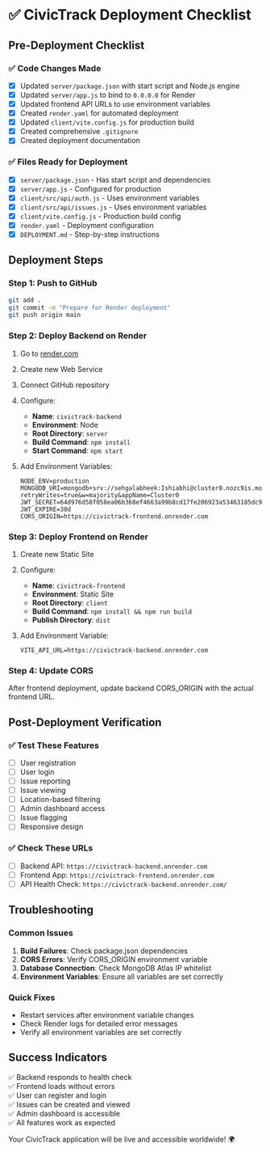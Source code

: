 # ✅ CivicTrack Deployment Checklist

## Pre-Deployment Checklist

### ✅ Code Changes Made
- [x] Updated `server/package.json` with start script and Node.js engine
- [x] Updated `server/app.js` to bind to `0.0.0.0` for Render
- [x] Updated frontend API URLs to use environment variables
- [x] Created `render.yaml` for automated deployment
- [x] Updated `client/vite.config.js` for production build
- [x] Created comprehensive `.gitignore`
- [x] Created deployment documentation

### ✅ Files Ready for Deployment
- [x] `server/package.json` - Has start script and dependencies
- [x] `server/app.js` - Configured for production
- [x] `client/src/api/auth.js` - Uses environment variables
- [x] `client/src/api/issues.js` - Uses environment variables
- [x] `client/vite.config.js` - Production build config
- [x] `render.yaml` - Deployment configuration
- [x] `DEPLOYMENT.md` - Step-by-step instructions

## Deployment Steps

### Step 1: Push to GitHub
```bash
git add .
git commit -m "Prepare for Render deployment"
git push origin main
```

### Step 2: Deploy Backend on Render
1. Go to [render.com](https://render.com)
2. Create new Web Service
3. Connect GitHub repository
4. Configure:
   - **Name**: `civictrack-backend`
   - **Environment**: Node
   - **Root Directory**: `server`
   - **Build Command**: `npm install`
   - **Start Command**: `npm start`

5. Add Environment Variables:
   ```
   NODE_ENV=production
   MONGODB_URI=mongodb+srv://sehgalabheek:Ishiabhi@cluster0.nozc9is.mongodb.net/?retryWrites=true&w=majority&appName=Cluster0
   JWT_SECRET=64d976d58f058ea06b368ef4663a99b8cd17fe206923a53463185dc9bf93bc907bec85406a275735c3f560d1a9f233e7edf5c52c4f5f6974b368a0aec1cfd9e1
   JWT_EXPIRE=30d
   CORS_ORIGIN=https://civictrack-frontend.onrender.com
   ```

### Step 3: Deploy Frontend on Render
1. Create new Static Site
2. Configure:
   - **Name**: `civictrack-frontend`
   - **Environment**: Static Site
   - **Root Directory**: `client`
   - **Build Command**: `npm install && npm run build`
   - **Publish Directory**: `dist`

3. Add Environment Variable:
   ```
   VITE_API_URL=https://civictrack-backend.onrender.com
   ```

### Step 4: Update CORS
After frontend deployment, update backend CORS_ORIGIN with the actual frontend URL.

## Post-Deployment Verification

### ✅ Test These Features
- [ ] User registration
- [ ] User login
- [ ] Issue reporting
- [ ] Issue viewing
- [ ] Location-based filtering
- [ ] Admin dashboard access
- [ ] Issue flagging
- [ ] Responsive design

### ✅ Check These URLs
- [ ] Backend API: `https://civictrack-backend.onrender.com`
- [ ] Frontend App: `https://civictrack-frontend.onrender.com`
- [ ] API Health Check: `https://civictrack-backend.onrender.com/`

## Troubleshooting

### Common Issues
1. **Build Failures**: Check package.json dependencies
2. **CORS Errors**: Verify CORS_ORIGIN environment variable
3. **Database Connection**: Check MongoDB Atlas IP whitelist
4. **Environment Variables**: Ensure all variables are set correctly

### Quick Fixes
- Restart services after environment variable changes
- Check Render logs for detailed error messages
- Verify all environment variables are set correctly

## Success Indicators

✅ Backend responds to health check  
✅ Frontend loads without errors  
✅ User can register and login  
✅ Issues can be created and viewed  
✅ Admin dashboard is accessible  
✅ All features work as expected  

Your CivicTrack application will be live and accessible worldwide! 🌍 